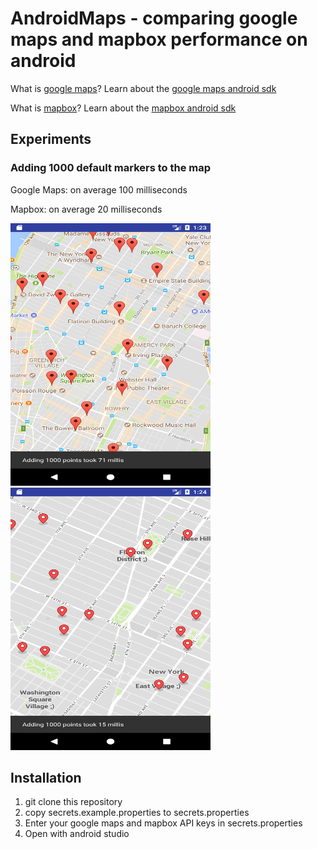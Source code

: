 # AndroidMaps - comparing google maps and mapbox performance on android

What is [google maps](https://developers.google.com/maps/)? Learn about the [google maps android sdk](https://developers.google.com/maps/documentation/android-api/)

What is [mapbox](https://www.mapbox.com/)? Learn about the [mapbox android sdk](https://www.mapbox.com/android-docs/map-sdk/overview/)

## Experiments

### Adding 1000 default markers to the map

Google Maps: on average 100 milliseconds

Mapbox: on average 20 milliseconds

<img src="readme/googlemaps_1000_points.png" width="320" height="420" />

<img src="readme/mapbox_1000_points.png" width="320" height="420" />

## Installation

1. git clone this repository
1. copy secrets.example.properties to secrets.properties
1. Enter your google maps and mapbox API keys in secrets.properties
1. Open with android studio
